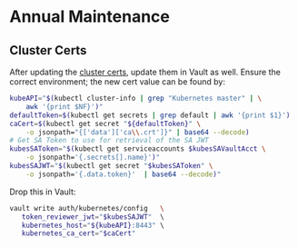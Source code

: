# Annual Maintenance

## Cluster Certs

After updating the [cluster certs], update them in Vault as well. Ensure the correct environment; the new cert value can be found by:

```bash
kubeAPI="$(kubectl cluster-info | grep "Kubernetes master" | \
    awk '{print $NF}')"
defaultToken=$(kubectl get secrets | grep default | awk '{print $1}')
caCert=$(kubectl get secret "${defaultToken}" \
    -o jsonpath="{['data']['ca\\.crt']}" | base64 --decode)
# Get SA Token to use for retrieval of the SA JWT
kubesSAToken="$(kubectl get serviceaccounts $kubesSAVaultAcct \
    -o jsonpath='{.secrets[].name}')"
kubesSAJWT="$(kubectl get secret "$kubesSAToken" \
    -o jsonpath='{.data.token}'  | base64 --decode)"
```

Drop this in Vault:

```bash
vault write auth/kubernetes/config   \                                           
   token_reviewer_jwt="$kubesSAJWT"  \                                         
   kubernetes_host="${kubeAPI}:8443" \                                        
   kubernetes_ca_cert="$caCert"
```

[cluster certs]:https://github.com/smpl-cloud/infras-boomtopia/blob/master/scripts/vault-conf.sh#L141-L148